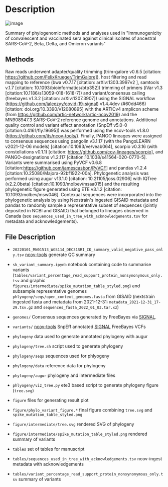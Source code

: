 # Description

![image](https://user-images.githubusercontent.com/1698629/148076697-4d7dec50-4261-4fd2-bee1-3bcb72689241.png)

Summary of phylogenomic methods and analyses used in "Immunogenicity of convalescent and vaccinated sera against clinical isolates of ancestral SARS-CoV-2, Beta, Delta, and Omicron variants"

## Methods

Raw reads underwent adapter/quality trimming (trim-galore v0.6.5
[citation: https://github.com/FelixKrueger/TrimGalore]), host
filtering and read mapping to reference (bwa v0.7.17 [citation:
arXiv:1303.3997v2 ], samtools v.1.7 [citation:
10.1093/bioinformatics/btp352]) trimming of primers (iVar v1.3
[citation:10.1186/s13059-018-1618-7]) and variant/consensus calling
(freebayes v1.3.2 [citation: arXiv:1207.3907]) using the SIGNAL
workflow (https://github.com/jaleezyy/covid-19-signal) v1.4.4dev
(#60dd466) [citation: doi.org/10.3390/v12080895] with the ARTICv4
amplicon scheme (from https://github.com/artic-network/artic-ncov2019)
and the MN908947.3 SARS-CoV-2 reference genome and annotations.
Additional quality control and variant effect annotation (SnpEff
v5.0-0 [citation:0.4161/fly.19695]) was performed using the ncov-tools
v1.8.0 (https://github.com/jts/ncov-tools/).  Finally, PANGO lineages
were assigned to consensus sequences using pangolin v3.1.17 (with the
PangoLEARN v2021-12-06 models) [citation:10.1093/ve/veab064], scorpio
v0.3.16 (with constellations v0.1.1) [citation:
https://github.com/cov-lineages/scorpio], and PANGO-designations
v1.2.117 [citation:10.1038/s41564-020-0770-5].  Variants were
summarised using PyVCF v0.6.8
[citation:https://github.com/jamescasbon/PyVCF] and pandas v1.2.4
[citation:10.25080/Majora-92bf1922-00a].  Phylogenetic analysis was
performed using augur v13.1.0 [citation: 10.21105/joss.02906] with
IQTree (v2.2.0beta) [citation:10.1093/molbev/msaa015] and the
resulting phylogenetic figure generated using ETE v3.1.2 [citation:
10.1093/molbev/msw046].  Contexual sequences were incorporated into
the phylogenetic analysis by using Nexstrain's ingested GISAID
metadata and pandas to randomly sample a representative subset of
sequences (jointly deposited in NCBI and GISAID) that belonged to
lineages observed in Canada (see `sequences_used_in_tree_with_acknowledgements.tsv` for metadata and
acknowledgements).


## File Description


- `20220101_MN01513_WGS114_DEC31SRI_CK_summary_valid_negative_pass_only.tsv` [ncov-tools](https://github.com/jts/ncov-tools) generate QC summary

- `sk_variant_summary.ipynb` notebook containing code to summarise variants (`tables/variant_percentage_read_support_protein_nonsynonymous_only.tsv` and graphic `figures/intermediate/spike_mutation_table_styled.png`) and subsample representative genomes `phlyogeny/seqs/open_context_genomes.fasta` from GISAID (nextstrain ingested fasta and metadata from 2021-12-31: `metadata_2021-12-31_17-29.tsv.gz` and `sequences_fasta_2022_01_03.tar.xz`)

- `genomes/` Consensus sequences generated by FreeBayes via [SIGNAL](https://github.com/jaleezyy/covid-19-signal).

- `variants/` [ncov-tools](https://github.com/jts/ncov-tools) SnpEff annotated [SIGNAL](https://github.com/jaleezyy/covid-19-signal) FreeBayes VCFs 

- `phylogeny` data used to generate annotated phylogeny with augur

- `phylogeny/tree.sh` script used to generate phylogeny

- `phylogeny/seqs` sequences used for phlyogeny

- `phylogeny/data` reference data for phylogeny

- `phylogeny/augur` phylogeny and intermediate files

- `phlyogeny/viz_tree.py` ete3 based script to generate phylogeny figure (`tree.svg`)

- `figure` files for generating result plot

- `figure/phylo_variant_figure.*` final figure combining `tree.svg` and `spike_mutation_table_styled.png`

- `figure/intermediate/tree.svg` rendered SVG of phylogeny

- `figure/intermediate/spike_mutation_table_styled.png` rendered summary of variants

- `tables` set of tables for manuscript

- `tables/sequences_used_in_tree_with_acknowledgements.tsv` ncov-ingest metadata with acknowledgements

- `tables/variant_percentage_read_support_protein_nonsynonymous_only.tsv` summary of variants 
